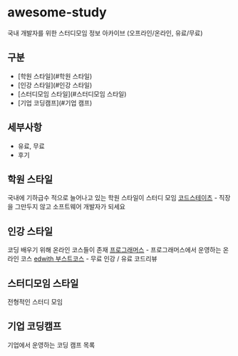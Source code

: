 # awesome-study
국내 개발자를 위한 스터디모임 정보 아카이브 (오프라인/온라인, 유료/무료)

## 구분
- [학원 스타일](#학원 스타일)
- [인강 스타일](#인강 스타일)
- [스터디모임 스타일](#스터디모임 스타일)
- [기업 코딩캠프](#기업 캠프)

## 세부사항
- 유료, 무료
- 후기


## 학원 스타일
국내에 기하급수 적으로 늘어나고 있는 학원 스타일이 스터디 모임
[코드스테이츠](https://www.codestates.com) - 직장을 그만두지 않고 소프트웨어 개발자가 되세요


## 인강 스타일
코딩 배우기 위해 온라인 코스들이 존재
[프로그래머스](https://programmers.co.kr/learn) - 프로그래머스에서 운영하는 온라인 코스
[edwith 부스트코스](https://www.edwith.org/boost-course/intro) - 무료 인강 / 유료 코드리뷰

## 스터디모임 스타일
전형적인 스터디 모임



## 기업 코딩캠프
기업에서 운영하는 코딩 캠프 목록
